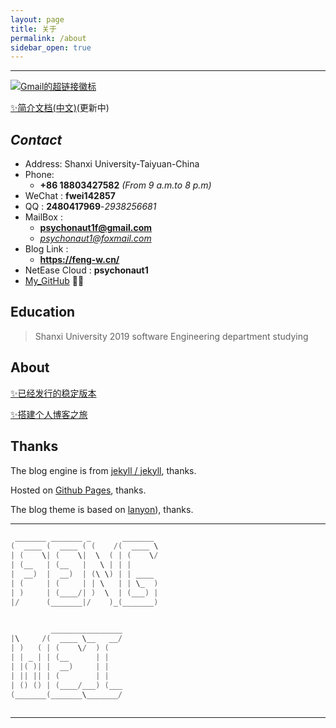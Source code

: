 ```yaml
---
layout: page
title: 关于
permalink: /about
sidebar_open: true
---
```


***

[![Gmail的超链接徽标](https://img.shields.io/badge/My__-Gmail-blue.svg)](mailto:psychonaut1f@gmail.com)

[✨简介文档(中文)](https://feng-w.cn/posts/Project_Description)(更新中)

## *Contact*

* Address: Shanxi University-Taiyuan-China
* Phone: 
  + **+86 18803427582** *(From 9 a.m.to 8 p.m)*
* WeChat :  **fwei142857**
* QQ : **2480417969**-*2938256681*
* MailBox :
  + **psychonaut1f@gmail.com**
  + *psychonaut1@foxmail.com*  <!-- - **2480417969@qq.com** -->
* Blog Link :
  + **<https://feng-w.cn/>**<!-- - *<https://fengwei2002.github.io/>* -->
* NetEase Cloud : **psychonaut1**
* [My_GitHub](https://github.com/fengwei2002)  👀✨

## **Education**

> Shanxi University 2019 software Engineering department studying

## About

[✨已经发行的稳定版本](https://github.com/fengwei2002/fengwei2002.github.io/releases)

[✨搭建个人博客之旅](https://feng-w.cn/posts/Blog_Perfect)

## Thanks

The blog engine is from [jekyll / jekyll](https://github.com/jekyll/jekyll), thanks.

Hosted on [Github Pages](https://pages.github.com/), thanks.

The blog theme is based on [lanyon](https://github.com/poole/lanyon)), thanks.
***

``` cpp
 _______ _______ _       _______ 
(  ____ (  ____ ( (    /(  ____ \
| (    \| (    \|  \  ( | (    \/
| (__   | (__   |   \ | | |      
|  __)  |  __)  | (\ \) | | ____ 
| (     | (     | | \   | | \_  )
| )     | (____/| )  \  | (___) |
|/      (_______|/    )_(_______)
                                 
```

``` cpp
         ________________
|\     /(  ____ \__   __/
| )   ( | (    \/  ) (   
| | _ | | (__      | |   
| |( )| |  __)     | |   
| || || | (        | |   
| () () | (____/___) (___
(_______(_______\_______/
                         
```

***

